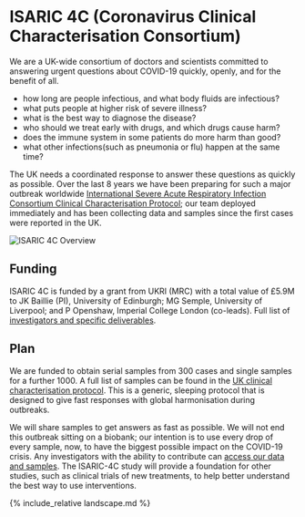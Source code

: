 # ISARIC 4C (Coronavirus Clinical Characterisation Consortium)

We are a UK-wide consortium of doctors and scientists committed to answering urgent questions about COVID-19 quickly, openly, and for the benefit of all.

- how long are people infectious, and what body fluids are infectious?
- what puts people at higher risk of severe illness?
- what is the best way to diagnose the disease?
- who should we treat early with drugs, and which drugs cause harm?
- does the immune system in some patients do more harm than good?
- what other infections(such as pneumonia or flu) happen at the same time?

The UK needs a coordinated response to answer these questions as quickly as possible. Over the last 8 years we have been preparing for such a major outbreak worldwide [International Severe Acute Respiratory Infection Consortium Clinical Characterisation Protocol](https://isaric.net/ccp); our team deployed immediately and has been collecting data and samples since the first cases were reported in the UK.

![ISARIC 4C Overview](https://baillielab.net/img/isaric4c/ISARIC_UKmap.png)

## Funding

ISARIC 4C is funded by a grant from UKRI (MRC) with a total value of £5.9M to JK Baillie (PI), University of Edinburgh; MG Semple, University of Liverpool; and P Openshaw, Imperial College London (co-leads). Full list of [investigators and specific deliverables](about/structure).

## Plan

We are funded to obtain serial samples from 300 cases and single samples for a further 1000. A full list of samples can be found in the [UK clinical characterisation protocol](protocols). This is a generic, sleeping protocol that is designed to give fast responses with global harmonisation during outbreaks.

We will share samples to get answers as fast as possible. We will not end this outbreak sitting on a biobank; our intention is to use every drop of every sample, now, to have the biggest possible impact on the COVID-19 crisis. Any investigators with the ability to contribute can [access our data and samples](sample_access). The ISARIC-4C study will provide a foundation for other studies, such as clinical trials of new treatments, to help better understand the best way to use interventions.


{% include_relative landscape.md %}
